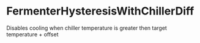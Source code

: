 # FermenterHysteresisWithChillerDiff
Disables cooling when chiller temperature is greater then target temperature + offset
